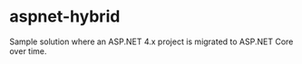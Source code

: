 # aspnet-hybrid
Sample solution where an ASP.NET 4.x project is migrated to ASP.NET Core over time.
